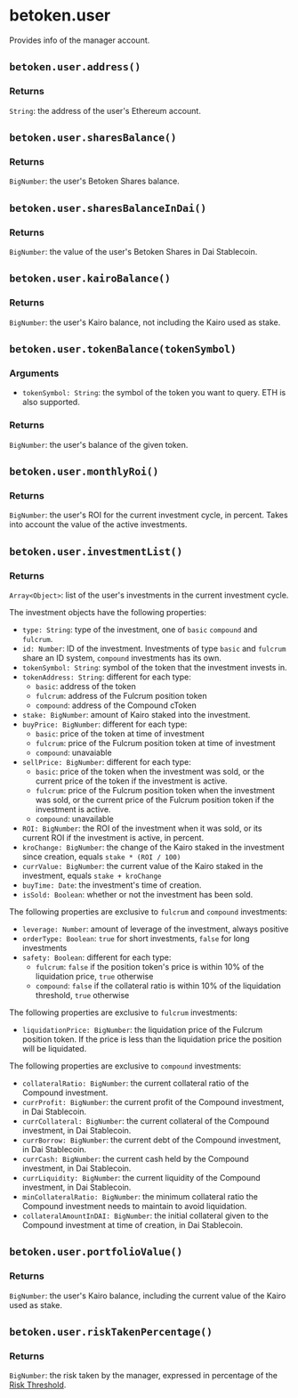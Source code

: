 # betoken.user
Provides info of the manager account.

## `betoken.user.address()`
### Returns
`String`: the address of the user's Ethereum account.

## `betoken.user.sharesBalance()`
### Returns
`BigNumber`: the user's Betoken Shares balance.

## `betoken.user.sharesBalanceInDai()`
### Returns
`BigNumber`: the value of the user's Betoken Shares in Dai Stablecoin.

## `betoken.user.kairoBalance()`
### Returns
`BigNumber`: the user's Kairo balance, not including the Kairo used as stake.

## `betoken.user.tokenBalance(tokenSymbol)`
### Arguments
- `tokenSymbol: String`: the symbol of the token you want to query. ETH is also supported.
### Returns
`BigNumber`: the user's balance of the given token.

## `betoken.user.monthlyRoi()`
### Returns
`BigNumber`: the user's ROI for the current investment cycle, in percent. Takes into account the value of the active investments.

## `betoken.user.investmentList()`
### Returns
`Array<Object>`: list of the user's investments in the current investment cycle.

The investment objects have the following properties:

- `type: String`: type of the investment, one of `basic` `compound` and `fulcrum`.
- `id: Number`: ID of the investment. Investments of type `basic` and `fulcrum` share an ID system, `compound` investments has its own.
- `tokenSymbol: String`: symbol of the token that the investment invests in.
- `tokenAddress: String`: different for each type:
    - `basic`: address of the token
    - `fulcrum`: address of the Fulcrum position token
    - `compound`: address of the Compound cToken
- `stake: BigNumber`: amount of Kairo staked into the investment.
- `buyPrice: BigNumber`: different for each type:
    - `basic`: price of the token at time of investment
    - `fulcrum`: price of the Fulcrum position token at time of investment
    - `compound`: unavaiable
- `sellPrice: BigNumber`: different for each type:
    - `basic`: price of the token when the investment was sold, or the current price of the token if the investment is active.
    - `fulcrum`: price of the Fulcrum position token when the investment was sold, or the current price of the Fulcrum position token if the investment is active.
    - `compound`: unavailable
- `ROI: BigNumber`: the ROI of the investment when it was sold, or its current ROI if the investment is active, in percent.
- `kroChange: BigNumber`: the change of the Kairo staked in the investment since creation, equals `stake * (ROI / 100)`
- `currValue: BigNumber`: the current value of the Kairo staked in the investment, equals `stake + kroChange`
- `buyTime: Date`: the investment's time of creation.
- `isSold: Boolean`: whether or not the investment has been sold.

The following properties are exclusive to `fulcrum` and `compound` investments:

- `leverage: Number`: amount of leverage of the investment, always positive
- `orderType: Boolean`: `true` for short investments, `false` for long investments
- `safety: Boolean`: different for each type:
    - `fulcrum`: `false` if the position token's price is within 10% of the liquidation price, `true` otherwise
    - `compound`: `false` if the collateral ratio is within 10% of the liquidation threshold, `true` otherwise

The following properties are exclusive to `fulcrum` investments:

- `liquidationPrice: BigNumber`: the liquidation price of the Fulcrum position token. If the price is less than the liquidation price the position will be liquidated.

The following properties are exclusive to `compound` investments:

- `collateralRatio: BigNumber`: the current collateral ratio of the Compound investment.
- `currProfit: BigNumber`: the current profit of the Compound investment, in Dai Stablecoin.
- `currCollateral: BigNumber`: the current collateral of the Compound investment, in Dai Stablecoin.
- `currBorrow: BigNumber`: the current debt of the Compound investment, in Dai Stablecoin.
- `currCash: BigNumber`: the current cash held by the Compound investment, in Dai Stablecoin.
- `currLiquidity: BigNumber`: the current liquidity of the Compound investment, in Dai Stablecoin.
- `minCollateralRatio: BigNumber`: the minimum collateral ratio the Compound investment needs to maintain to avoid liquidation.
- `collateralAmountInDAI: BigNumber`: the initial collateral given to the Compound investment at time of creation, in Dai Stablecoin.

## `betoken.user.portfolioValue()`
### Returns
`BigNumber`: the user's Kairo balance, including the current value of the Kairo used as stake.

## `betoken.user.riskTakenPercentage()`
### Returns
`BigNumber`: the risk taken by the manager, expressed in percentage of the [Risk Threshold](https://betoken.gitbook.io/docs/manage-the-fund/how-does-risk-threshold-work).